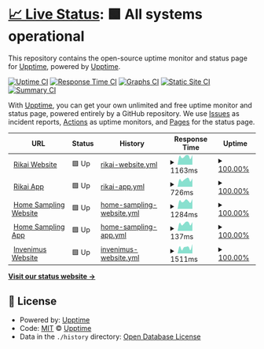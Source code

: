 # [📈 Live Status](https://status.rikai.dev): <!--live status--> **🟩 All systems operational**

This repository contains the open-source uptime monitor and status page for [Upptime](https://upptime.js.org), powered by [Upptime](https://github.com/upptime/upptime).

[![Uptime CI](https://github.com/rikaisolutions/status/workflows/Uptime%20CI/badge.svg)](https://github.com/rikaisolutions/status/actions?query=workflow%3A%22Uptime+CI%22)
[![Response Time CI](https://github.com/rikaisolutions/status/workflows/Response%20Time%20CI/badge.svg)](https://github.com/rikaisolutions/status/actions?query=workflow%3A%22Response+Time+CI%22)
[![Graphs CI](https://github.com/rikaisolutions/status/workflows/Graphs%20CI/badge.svg)](https://github.com/rikaisolutions/status/actions?query=workflow%3A%22Graphs+CI%22)
[![Static Site CI](https://github.com/rikaisolutions/status/workflows/Static%20Site%20CI/badge.svg)](https://github.com/rikaisolutions/status/actions?query=workflow%3A%22Static+Site+CI%22)
[![Summary CI](https://github.com/rikaisolutions/status/workflows/Summary%20CI/badge.svg)](https://github.com/rikaisolutions/status/actions?query=workflow%3A%22Summary+CI%22)

With [Upptime](https://upptime.js.org), you can get your own unlimited and free uptime monitor and status page, powered entirely by a GitHub repository. We use [Issues](https://github.com/upptime/upptime/issues) as incident reports, [Actions](https://github.com/rikaisolutions/status/actions) as uptime monitors, and [Pages](https://status.rikai.dev) for the status page.

<!--start: status pages-->
<!-- This summary is generated by Upptime (https://github.com/upptime/upptime) -->
<!-- Do not edit this manually, your changes will be overwritten -->
<!-- prettier-ignore -->
| URL | Status | History | Response Time | Uptime |
| --- | ------ | ------- | ------------- | ------ |
| <img alt="" src="https://icons.duckduckgo.com/ip3/www.rikai.ch.ico" height="13"> [Rikai Website](https://www.rikai.ch) | 🟩 Up | [rikai-website.yml](https://github.com/rikaisolutions/status/commits/HEAD/history/rikai-website.yml) | <details><summary><img alt="Response time graph" src="./graphs/rikai-website/response-time-week.png" height="20"> 1163ms</summary><br><a href="https://status.rikai.dev/history/rikai-website"><img alt="Response time 1990" src="https://img.shields.io/endpoint?url=https%3A%2F%2Fraw.githubusercontent.com%2Frikaisolutions%2Fstatus%2FHEAD%2Fapi%2Frikai-website%2Fresponse-time.json"></a><br><a href="https://status.rikai.dev/history/rikai-website"><img alt="24-hour response time 1385" src="https://img.shields.io/endpoint?url=https%3A%2F%2Fraw.githubusercontent.com%2Frikaisolutions%2Fstatus%2FHEAD%2Fapi%2Frikai-website%2Fresponse-time-day.json"></a><br><a href="https://status.rikai.dev/history/rikai-website"><img alt="7-day response time 1163" src="https://img.shields.io/endpoint?url=https%3A%2F%2Fraw.githubusercontent.com%2Frikaisolutions%2Fstatus%2FHEAD%2Fapi%2Frikai-website%2Fresponse-time-week.json"></a><br><a href="https://status.rikai.dev/history/rikai-website"><img alt="30-day response time 1137" src="https://img.shields.io/endpoint?url=https%3A%2F%2Fraw.githubusercontent.com%2Frikaisolutions%2Fstatus%2FHEAD%2Fapi%2Frikai-website%2Fresponse-time-month.json"></a><br><a href="https://status.rikai.dev/history/rikai-website"><img alt="1-year response time 1990" src="https://img.shields.io/endpoint?url=https%3A%2F%2Fraw.githubusercontent.com%2Frikaisolutions%2Fstatus%2FHEAD%2Fapi%2Frikai-website%2Fresponse-time-year.json"></a></details> | <details><summary><a href="https://status.rikai.dev/history/rikai-website">100.00%</a></summary><a href="https://status.rikai.dev/history/rikai-website"><img alt="All-time uptime 99.68%" src="https://img.shields.io/endpoint?url=https%3A%2F%2Fraw.githubusercontent.com%2Frikaisolutions%2Fstatus%2FHEAD%2Fapi%2Frikai-website%2Fuptime.json"></a><br><a href="https://status.rikai.dev/history/rikai-website"><img alt="24-hour uptime 100.00%" src="https://img.shields.io/endpoint?url=https%3A%2F%2Fraw.githubusercontent.com%2Frikaisolutions%2Fstatus%2FHEAD%2Fapi%2Frikai-website%2Fuptime-day.json"></a><br><a href="https://status.rikai.dev/history/rikai-website"><img alt="7-day uptime 100.00%" src="https://img.shields.io/endpoint?url=https%3A%2F%2Fraw.githubusercontent.com%2Frikaisolutions%2Fstatus%2FHEAD%2Fapi%2Frikai-website%2Fuptime-week.json"></a><br><a href="https://status.rikai.dev/history/rikai-website"><img alt="30-day uptime 99.87%" src="https://img.shields.io/endpoint?url=https%3A%2F%2Fraw.githubusercontent.com%2Frikaisolutions%2Fstatus%2FHEAD%2Fapi%2Frikai-website%2Fuptime-month.json"></a><br><a href="https://status.rikai.dev/history/rikai-website"><img alt="1-year uptime 99.68%" src="https://img.shields.io/endpoint?url=https%3A%2F%2Fraw.githubusercontent.com%2Frikaisolutions%2Fstatus%2FHEAD%2Fapi%2Frikai-website%2Fuptime-year.json"></a></details>
| <img alt="" src="https://icons.duckduckgo.com/ip3/app.rikai.ch.ico" height="13"> [Rikai App](https://app.rikai.ch) | 🟩 Up | [rikai-app.yml](https://github.com/rikaisolutions/status/commits/HEAD/history/rikai-app.yml) | <details><summary><img alt="Response time graph" src="./graphs/rikai-app/response-time-week.png" height="20"> 726ms</summary><br><a href="https://status.rikai.dev/history/rikai-app"><img alt="Response time 966" src="https://img.shields.io/endpoint?url=https%3A%2F%2Fraw.githubusercontent.com%2Frikaisolutions%2Fstatus%2FHEAD%2Fapi%2Frikai-app%2Fresponse-time.json"></a><br><a href="https://status.rikai.dev/history/rikai-app"><img alt="24-hour response time 833" src="https://img.shields.io/endpoint?url=https%3A%2F%2Fraw.githubusercontent.com%2Frikaisolutions%2Fstatus%2FHEAD%2Fapi%2Frikai-app%2Fresponse-time-day.json"></a><br><a href="https://status.rikai.dev/history/rikai-app"><img alt="7-day response time 726" src="https://img.shields.io/endpoint?url=https%3A%2F%2Fraw.githubusercontent.com%2Frikaisolutions%2Fstatus%2FHEAD%2Fapi%2Frikai-app%2Fresponse-time-week.json"></a><br><a href="https://status.rikai.dev/history/rikai-app"><img alt="30-day response time 747" src="https://img.shields.io/endpoint?url=https%3A%2F%2Fraw.githubusercontent.com%2Frikaisolutions%2Fstatus%2FHEAD%2Fapi%2Frikai-app%2Fresponse-time-month.json"></a><br><a href="https://status.rikai.dev/history/rikai-app"><img alt="1-year response time 966" src="https://img.shields.io/endpoint?url=https%3A%2F%2Fraw.githubusercontent.com%2Frikaisolutions%2Fstatus%2FHEAD%2Fapi%2Frikai-app%2Fresponse-time-year.json"></a></details> | <details><summary><a href="https://status.rikai.dev/history/rikai-app">100.00%</a></summary><a href="https://status.rikai.dev/history/rikai-app"><img alt="All-time uptime 99.96%" src="https://img.shields.io/endpoint?url=https%3A%2F%2Fraw.githubusercontent.com%2Frikaisolutions%2Fstatus%2FHEAD%2Fapi%2Frikai-app%2Fuptime.json"></a><br><a href="https://status.rikai.dev/history/rikai-app"><img alt="24-hour uptime 100.00%" src="https://img.shields.io/endpoint?url=https%3A%2F%2Fraw.githubusercontent.com%2Frikaisolutions%2Fstatus%2FHEAD%2Fapi%2Frikai-app%2Fuptime-day.json"></a><br><a href="https://status.rikai.dev/history/rikai-app"><img alt="7-day uptime 100.00%" src="https://img.shields.io/endpoint?url=https%3A%2F%2Fraw.githubusercontent.com%2Frikaisolutions%2Fstatus%2FHEAD%2Fapi%2Frikai-app%2Fuptime-week.json"></a><br><a href="https://status.rikai.dev/history/rikai-app"><img alt="30-day uptime 100.00%" src="https://img.shields.io/endpoint?url=https%3A%2F%2Fraw.githubusercontent.com%2Frikaisolutions%2Fstatus%2FHEAD%2Fapi%2Frikai-app%2Fuptime-month.json"></a><br><a href="https://status.rikai.dev/history/rikai-app"><img alt="1-year uptime 99.96%" src="https://img.shields.io/endpoint?url=https%3A%2F%2Fraw.githubusercontent.com%2Frikaisolutions%2Fstatus%2FHEAD%2Fapi%2Frikai-app%2Fuptime-year.json"></a></details>
| <img alt="" src="https://icons.duckduckgo.com/ip3/www.homesampling.ch.ico" height="13"> [Home Sampling Website](https://www.homesampling.ch) | 🟩 Up | [home-sampling-website.yml](https://github.com/rikaisolutions/status/commits/HEAD/history/home-sampling-website.yml) | <details><summary><img alt="Response time graph" src="./graphs/home-sampling-website/response-time-week.png" height="20"> 1284ms</summary><br><a href="https://status.rikai.dev/history/home-sampling-website"><img alt="Response time 1263" src="https://img.shields.io/endpoint?url=https%3A%2F%2Fraw.githubusercontent.com%2Frikaisolutions%2Fstatus%2FHEAD%2Fapi%2Fhome-sampling-website%2Fresponse-time.json"></a><br><a href="https://status.rikai.dev/history/home-sampling-website"><img alt="24-hour response time 1588" src="https://img.shields.io/endpoint?url=https%3A%2F%2Fraw.githubusercontent.com%2Frikaisolutions%2Fstatus%2FHEAD%2Fapi%2Fhome-sampling-website%2Fresponse-time-day.json"></a><br><a href="https://status.rikai.dev/history/home-sampling-website"><img alt="7-day response time 1284" src="https://img.shields.io/endpoint?url=https%3A%2F%2Fraw.githubusercontent.com%2Frikaisolutions%2Fstatus%2FHEAD%2Fapi%2Fhome-sampling-website%2Fresponse-time-week.json"></a><br><a href="https://status.rikai.dev/history/home-sampling-website"><img alt="30-day response time 1304" src="https://img.shields.io/endpoint?url=https%3A%2F%2Fraw.githubusercontent.com%2Frikaisolutions%2Fstatus%2FHEAD%2Fapi%2Fhome-sampling-website%2Fresponse-time-month.json"></a><br><a href="https://status.rikai.dev/history/home-sampling-website"><img alt="1-year response time 1263" src="https://img.shields.io/endpoint?url=https%3A%2F%2Fraw.githubusercontent.com%2Frikaisolutions%2Fstatus%2FHEAD%2Fapi%2Fhome-sampling-website%2Fresponse-time-year.json"></a></details> | <details><summary><a href="https://status.rikai.dev/history/home-sampling-website">100.00%</a></summary><a href="https://status.rikai.dev/history/home-sampling-website"><img alt="All-time uptime 99.95%" src="https://img.shields.io/endpoint?url=https%3A%2F%2Fraw.githubusercontent.com%2Frikaisolutions%2Fstatus%2FHEAD%2Fapi%2Fhome-sampling-website%2Fuptime.json"></a><br><a href="https://status.rikai.dev/history/home-sampling-website"><img alt="24-hour uptime 100.00%" src="https://img.shields.io/endpoint?url=https%3A%2F%2Fraw.githubusercontent.com%2Frikaisolutions%2Fstatus%2FHEAD%2Fapi%2Fhome-sampling-website%2Fuptime-day.json"></a><br><a href="https://status.rikai.dev/history/home-sampling-website"><img alt="7-day uptime 100.00%" src="https://img.shields.io/endpoint?url=https%3A%2F%2Fraw.githubusercontent.com%2Frikaisolutions%2Fstatus%2FHEAD%2Fapi%2Fhome-sampling-website%2Fuptime-week.json"></a><br><a href="https://status.rikai.dev/history/home-sampling-website"><img alt="30-day uptime 100.00%" src="https://img.shields.io/endpoint?url=https%3A%2F%2Fraw.githubusercontent.com%2Frikaisolutions%2Fstatus%2FHEAD%2Fapi%2Fhome-sampling-website%2Fuptime-month.json"></a><br><a href="https://status.rikai.dev/history/home-sampling-website"><img alt="1-year uptime 99.95%" src="https://img.shields.io/endpoint?url=https%3A%2F%2Fraw.githubusercontent.com%2Frikaisolutions%2Fstatus%2FHEAD%2Fapi%2Fhome-sampling-website%2Fuptime-year.json"></a></details>
| <img alt="" src="https://icons.duckduckgo.com/ip3/app.rikai.ch.ico" height="13"> [Home Sampling App](https://app.rikai.ch) | 🟩 Up | [home-sampling-app.yml](https://github.com/rikaisolutions/status/commits/HEAD/history/home-sampling-app.yml) | <details><summary><img alt="Response time graph" src="./graphs/home-sampling-app/response-time-week.png" height="20"> 137ms</summary><br><a href="https://status.rikai.dev/history/home-sampling-app"><img alt="Response time 250" src="https://img.shields.io/endpoint?url=https%3A%2F%2Fraw.githubusercontent.com%2Frikaisolutions%2Fstatus%2FHEAD%2Fapi%2Fhome-sampling-app%2Fresponse-time.json"></a><br><a href="https://status.rikai.dev/history/home-sampling-app"><img alt="24-hour response time 157" src="https://img.shields.io/endpoint?url=https%3A%2F%2Fraw.githubusercontent.com%2Frikaisolutions%2Fstatus%2FHEAD%2Fapi%2Fhome-sampling-app%2Fresponse-time-day.json"></a><br><a href="https://status.rikai.dev/history/home-sampling-app"><img alt="7-day response time 137" src="https://img.shields.io/endpoint?url=https%3A%2F%2Fraw.githubusercontent.com%2Frikaisolutions%2Fstatus%2FHEAD%2Fapi%2Fhome-sampling-app%2Fresponse-time-week.json"></a><br><a href="https://status.rikai.dev/history/home-sampling-app"><img alt="30-day response time 134" src="https://img.shields.io/endpoint?url=https%3A%2F%2Fraw.githubusercontent.com%2Frikaisolutions%2Fstatus%2FHEAD%2Fapi%2Fhome-sampling-app%2Fresponse-time-month.json"></a><br><a href="https://status.rikai.dev/history/home-sampling-app"><img alt="1-year response time 250" src="https://img.shields.io/endpoint?url=https%3A%2F%2Fraw.githubusercontent.com%2Frikaisolutions%2Fstatus%2FHEAD%2Fapi%2Fhome-sampling-app%2Fresponse-time-year.json"></a></details> | <details><summary><a href="https://status.rikai.dev/history/home-sampling-app">100.00%</a></summary><a href="https://status.rikai.dev/history/home-sampling-app"><img alt="All-time uptime 99.97%" src="https://img.shields.io/endpoint?url=https%3A%2F%2Fraw.githubusercontent.com%2Frikaisolutions%2Fstatus%2FHEAD%2Fapi%2Fhome-sampling-app%2Fuptime.json"></a><br><a href="https://status.rikai.dev/history/home-sampling-app"><img alt="24-hour uptime 100.00%" src="https://img.shields.io/endpoint?url=https%3A%2F%2Fraw.githubusercontent.com%2Frikaisolutions%2Fstatus%2FHEAD%2Fapi%2Fhome-sampling-app%2Fuptime-day.json"></a><br><a href="https://status.rikai.dev/history/home-sampling-app"><img alt="7-day uptime 100.00%" src="https://img.shields.io/endpoint?url=https%3A%2F%2Fraw.githubusercontent.com%2Frikaisolutions%2Fstatus%2FHEAD%2Fapi%2Fhome-sampling-app%2Fuptime-week.json"></a><br><a href="https://status.rikai.dev/history/home-sampling-app"><img alt="30-day uptime 100.00%" src="https://img.shields.io/endpoint?url=https%3A%2F%2Fraw.githubusercontent.com%2Frikaisolutions%2Fstatus%2FHEAD%2Fapi%2Fhome-sampling-app%2Fuptime-month.json"></a><br><a href="https://status.rikai.dev/history/home-sampling-app"><img alt="1-year uptime 99.97%" src="https://img.shields.io/endpoint?url=https%3A%2F%2Fraw.githubusercontent.com%2Frikaisolutions%2Fstatus%2FHEAD%2Fapi%2Fhome-sampling-app%2Fuptime-year.json"></a></details>
| <img alt="" src="https://icons.duckduckgo.com/ip3/www.invenimus.ch.ico" height="13"> [Invenimus Website](https://www.invenimus.ch) | 🟩 Up | [invenimus-website.yml](https://github.com/rikaisolutions/status/commits/HEAD/history/invenimus-website.yml) | <details><summary><img alt="Response time graph" src="./graphs/invenimus-website/response-time-week.png" height="20"> 1511ms</summary><br><a href="https://status.rikai.dev/history/invenimus-website"><img alt="Response time 1283" src="https://img.shields.io/endpoint?url=https%3A%2F%2Fraw.githubusercontent.com%2Frikaisolutions%2Fstatus%2FHEAD%2Fapi%2Finvenimus-website%2Fresponse-time.json"></a><br><a href="https://status.rikai.dev/history/invenimus-website"><img alt="24-hour response time 2326" src="https://img.shields.io/endpoint?url=https%3A%2F%2Fraw.githubusercontent.com%2Frikaisolutions%2Fstatus%2FHEAD%2Fapi%2Finvenimus-website%2Fresponse-time-day.json"></a><br><a href="https://status.rikai.dev/history/invenimus-website"><img alt="7-day response time 1511" src="https://img.shields.io/endpoint?url=https%3A%2F%2Fraw.githubusercontent.com%2Frikaisolutions%2Fstatus%2FHEAD%2Fapi%2Finvenimus-website%2Fresponse-time-week.json"></a><br><a href="https://status.rikai.dev/history/invenimus-website"><img alt="30-day response time 1327" src="https://img.shields.io/endpoint?url=https%3A%2F%2Fraw.githubusercontent.com%2Frikaisolutions%2Fstatus%2FHEAD%2Fapi%2Finvenimus-website%2Fresponse-time-month.json"></a><br><a href="https://status.rikai.dev/history/invenimus-website"><img alt="1-year response time 1283" src="https://img.shields.io/endpoint?url=https%3A%2F%2Fraw.githubusercontent.com%2Frikaisolutions%2Fstatus%2FHEAD%2Fapi%2Finvenimus-website%2Fresponse-time-year.json"></a></details> | <details><summary><a href="https://status.rikai.dev/history/invenimus-website">100.00%</a></summary><a href="https://status.rikai.dev/history/invenimus-website"><img alt="All-time uptime 99.98%" src="https://img.shields.io/endpoint?url=https%3A%2F%2Fraw.githubusercontent.com%2Frikaisolutions%2Fstatus%2FHEAD%2Fapi%2Finvenimus-website%2Fuptime.json"></a><br><a href="https://status.rikai.dev/history/invenimus-website"><img alt="24-hour uptime 100.00%" src="https://img.shields.io/endpoint?url=https%3A%2F%2Fraw.githubusercontent.com%2Frikaisolutions%2Fstatus%2FHEAD%2Fapi%2Finvenimus-website%2Fuptime-day.json"></a><br><a href="https://status.rikai.dev/history/invenimus-website"><img alt="7-day uptime 100.00%" src="https://img.shields.io/endpoint?url=https%3A%2F%2Fraw.githubusercontent.com%2Frikaisolutions%2Fstatus%2FHEAD%2Fapi%2Finvenimus-website%2Fuptime-week.json"></a><br><a href="https://status.rikai.dev/history/invenimus-website"><img alt="30-day uptime 100.00%" src="https://img.shields.io/endpoint?url=https%3A%2F%2Fraw.githubusercontent.com%2Frikaisolutions%2Fstatus%2FHEAD%2Fapi%2Finvenimus-website%2Fuptime-month.json"></a><br><a href="https://status.rikai.dev/history/invenimus-website"><img alt="1-year uptime 99.98%" src="https://img.shields.io/endpoint?url=https%3A%2F%2Fraw.githubusercontent.com%2Frikaisolutions%2Fstatus%2FHEAD%2Fapi%2Finvenimus-website%2Fuptime-year.json"></a></details>

<!--end: status pages-->

[**Visit our status website →**](https://status.rikai.dev)

## 📄 License

- Powered by: [Upptime](https://github.com/upptime/upptime)
- Code: [MIT](./LICENSE) © [Upptime](https://upptime.js.org)
- Data in the `./history` directory: [Open Database License](https://opendatacommons.org/licenses/odbl/1-0/)
